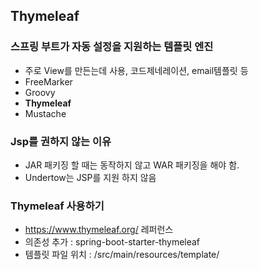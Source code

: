 ## Thymeleaf
###  스프링 부트가 자동 설정을 지원하는 템플릿 엔진
- 주로 View를 만든는데 사용, 코드제네레이션, email템플릿 등
- FreeMarker
- Groovy
- <b>Thymeleaf</b>
- Mustache

### <b>Jsp를 권하지 않는 이유</b>
- JAR 패키징 할 때는 동작하지 않고 WAR 패키징을 해야 함.
- Undertow는 JSP를 지원 하지 않음

### Thymeleaf 사용하기
- https://www.thymeleaf.org/ 레퍼런스
- 의존성 추가 : spring-boot-starter-thymeleaf
- 템플릿 파일 위치 : /src/main/resources/template/